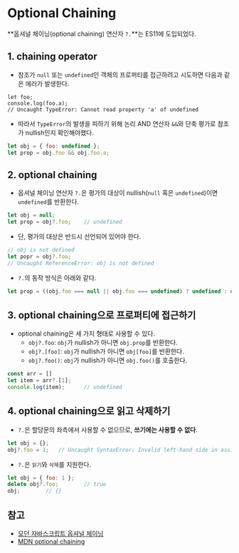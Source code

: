 # Optional Chaining

**옵셔널 체이닝(optional chaining) 연산자 `?.`**는 ES11에 도입되었다.



## 1. chaining operator

- 참조가 `null` 또는 `undefined`인 객체의 프로퍼티를 접근하려고 시도하면 다음과 같은 에러가 발생한다.

```
let foo;
console.log(foo.a);
// Uncaught TypeError: Cannot read property 'a' of undefined
```

- 따라서 `TypeError`의 발생을 피하기 위해 논리 AND 연산자 `&&`와 단축 평가로 참조가 nullish인지 확인해야했다.

```js
let obj = { foo: undefined };
let prop = obj.foo && obj.foo.a;
```



## 2. optional chaining

- 옵셔널 체이닝 연산자 `?.`은 평가의 대상이 nullish(`null` 혹은 `undefined`)이면 `undefined`를 반환한다.

```js
let obj = null;
let prop = obj?.foo;	// undefined
```

- 단, 평가의 대상은 반드시 선언되어 있어야 한다.

```js
// obj is not defined
let popr = obj?.foo;
// Uncaught ReferenceError: obj is not defined
```

- `?.`의 동작 방식은 아래와 같다.

```js
let prop = ((obj.foo === null || obj.foo === undefined) ? undefined : obj.foo.a);
```



## 3. optional chaining으로 프로퍼티에 접근하기

- optional chaining은 세 가지 형태로 사용할 수 있다.
  - `obj?.foo`: `obj`가 nullish가 아니면 `obj.prop`를 반환한다.
  - `obj?.[foo]`: `obj`가 nullish가 아니면 `obj[foo]`를 반환한다.
  - `obj?.foo()`: `obj`가 nullish가 아니면 `obj.foo()`를 호출한다.

```js
const arr = []
let item = arr?.[1];
console.log(item);		// undefined
```



## 4. optional chaining으로 읽고 삭제하기

- `?.`은 할당문의 좌측에서 사용할 수 없으므로, **쓰기에는 사용할 수 없다**.

```js
let obj = {};
obj?.foo = 1;	// Uncaught SyntaxError: Invalid left-hand side in assignment
```

- `?.`은 `읽기`와 `삭제`를 지원한다.

```js
let obj = { foo: 1 };
delete obj?.foo;		// true
obj;		// {}
```



## 참고

- [모던 자바스크립트 옵셔널 체이닝](https://ko.javascript.info/optional-chaining)
- [MDN optional chaining](https://developer.mozilla.org/ko/docs/Web/JavaScript/Reference/Operators/Optional_chaining)
